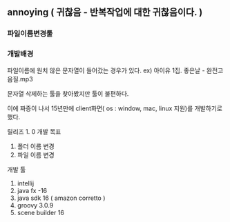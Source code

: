 ## annoying ( 귀찮음 - 반복작업에 대한 귀찮음이다. )
### 파일이름변경툴

### 개발배경
파일이름에 원치 않은 문자열이 들어갔는 경우가 있다. ex) 아이유 1집. 좋은날 - 완전고음질.mp3

문자열 삭제하는 툴을 찾아봤지만 툴이 불편하다.

이에 짜증이 나서 15년만에 client화면( os : window, mac, linux 지원)를 개발하기로 했다. 

릴리즈 1. 0 개발 목표
1. 폴더 이름 변경
2. 파일 이름 변경


개발 툴
1. intellij
2. java fx -16
3. java sdk 16 ( amazon corretto )
4. groovy 3.0.9
5. scene builder 16
